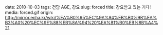 ﻿date: 2010-10-03
tags: 건담 AGE, 강요
slug: forced
title: 강요받고 있는 거다!
media: forced.gif
origin: http://mirror.enha.kr/wiki/%EA%B0%95%EC%9A%94%EB%B0%9B%EA%B3%A0%20%EC%9E%88%EB%8A%94%20%EA%B1%B0%EB%8B%A4%21
